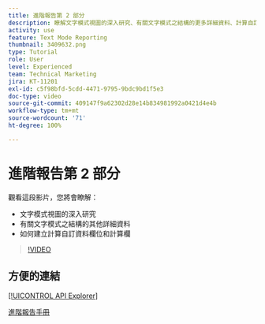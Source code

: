 ```yaml
---
title: 進階報告第 2 部分
description: 瞭解文字模式視圖的深入研究、有關文字模式之結構的更多詳細資料、計算自訂資料和計算列。
activity: use
feature: Text Mode Reporting
thumbnail: 3409632.png
type: Tutorial
role: User
level: Experienced
team: Technical Marketing
jira: KT-11201
exl-id: c5f98bfd-5cdd-4471-9795-9bdc9bd1f5e3
doc-type: video
source-git-commit: 409147f9a62302d28e14b834981992a0421d4e4b
workflow-type: tm+mt
source-wordcount: '71'
ht-degree: 100%

---
```


# 進階報告第 2 部分

觀看這段影片，您將會瞭解：

* 文字模式視圖的深入研究
* 有關文字模式之結構的其他詳細資料
* 如何建立計算自訂資料欄位和計算欄

>[!VIDEO](https://video.tv.adobe.com/v/3409634/?quality=12&learn=on)

## 方便的連結

[[!UICONTROL API Explorer]](https://developer.adobe.com/workfront/api-explorer/)

[進階報告手冊](/help/assets/advanced-reporting-manual.pdf)
